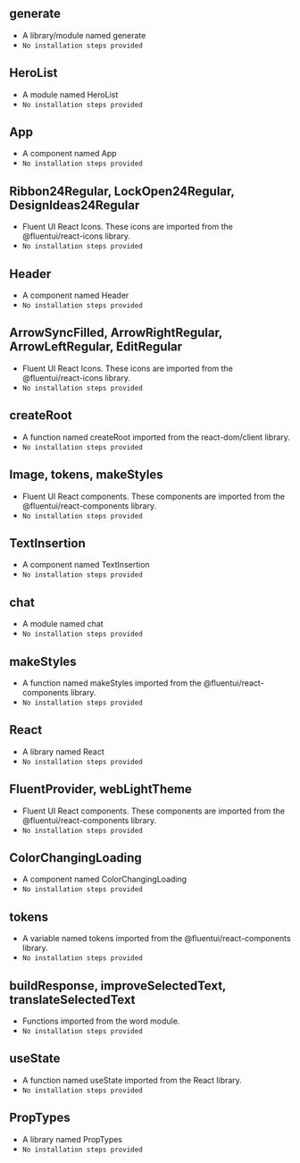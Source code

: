 ## **generate** 
 - A library/module named generate
  - `No installation steps provided`
## **HeroList** 
 - A module named HeroList
  - `No installation steps provided`
## **App** 
 - A component named App
  - `No installation steps provided`
## **Ribbon24Regular, LockOpen24Regular, DesignIdeas24Regular** 
 - Fluent UI React Icons. These icons are imported from the @fluentui/react-icons library.
  - `No installation steps provided`
## **Header** 
 - A component named Header
  - `No installation steps provided`
## **ArrowSyncFilled, ArrowRightRegular, ArrowLeftRegular, EditRegular** 
 - Fluent UI React Icons. These icons are imported from the @fluentui/react-icons library.
  - `No installation steps provided`
## **createRoot** 
 - A function named createRoot imported from the react-dom/client library.
  - `No installation steps provided`
## **Image, tokens, makeStyles** 
 - Fluent UI React components. These components are imported from the @fluentui/react-components library.
  - `No installation steps provided`
## **TextInsertion** 
 - A component named TextInsertion
  - `No installation steps provided`
## **chat** 
 - A module named chat
  - `No installation steps provided`
## **makeStyles** 
 - A function named makeStyles imported from the @fluentui/react-components library.
  - `No installation steps provided`
## **React** 
 - A library named React
  - `No installation steps provided`
## **FluentProvider, webLightTheme** 
 - Fluent UI React components. These components are imported from the @fluentui/react-components library.
  - `No installation steps provided`
## **ColorChangingLoading** 
 - A component named ColorChangingLoading
  - `No installation steps provided`
## **tokens** 
 - A variable named tokens imported from the @fluentui/react-components library.
  - `No installation steps provided`
## **buildResponse, improveSelectedText, translateSelectedText** 
 - Functions imported from the word module.
  - `No installation steps provided`
## **useState** 
 - A function named useState imported from the React library.
  - `No installation steps provided`
## **PropTypes** 
 - A library named PropTypes
  - `No installation steps provided`